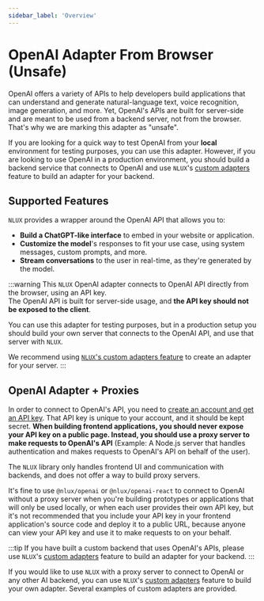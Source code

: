 ```yaml
---
sidebar_label: 'Overview'
---
```


# OpenAI Adapter From Browser (Unsafe)

OpenAI offers a variety of APIs to help developers build applications that can understand and generate natural-language
text, voice recognition, image generation, and more. Yet, OpenAI's APIs are built for server-side and are meant to be
used from a backend server, not from the browser. That's why we are marking this adapter as "unsafe".

If you are looking for a quick way to test OpenAI from your **local** environment for testing purposes, you can use this
adapter. However, if you are looking to use OpenAI in a production environment, you should build a backend service that
connects to OpenAI and use `NLUX`'s [custom adapters](/learn/adapters/custom-adapters) feature to build an adapter for your
backend.

## Supported Features

`NLUX` provides a wrapper around the OpenAI API that allows you to:

* **Build a ChatGPT-like interface** to embed in your website or application.
* **Customize the model**'s responses to fit your use case, using system messages, custom prompts, and more.
* **Stream conversations** to the user in real-time, as they're generated by the model.

:::warning
This `NLUX` OpenAI adapter connects to OpenAI API directly from the browser, using an API key.<br />
The OpenAI API is built for server-side usage, and **the API key should not be exposed to the client**.

You can use this adapter for testing purposes, but in a production setup you should build your own server
that connects to the OpenAI API, and use that server with `NLUX`.

We recommend using [`NLUX`'s custom adapters feature](/learn/adapters/custom-adapters) to create an adapter for your server.
:::

## OpenAI Adapter + Proxies

In order to connect to OpenAI's API, you need to [create an account and get an API key](/learn/adapters/open-ai/authentication).
That API key is unique to your account, and it should be kept secret. **When building frontend applications, you should
never expose your API key on a public page. Instead, you should use a proxy server to make requests to OpenAI's API**
(Example: A Node.js server that handles authentication and makes requests to OpenAI's API on behalf of the user).

The `NLUX` library only handles frontend UI and communication with backends, and does not offer a way to build proxy
servers.

It's fine to use `@nlux/openai` or `@nlux/openai-react` to connect to OpenAI without a proxy server when you're building prototypes or applications that
will only be used locally, or when each user provides their own API key, but it's not recommended that you include your
API key in your frontend application's source code and deploy it to a public URL, because anyone can view your API key
and use it to make requests to on your behalf.

:::tip
If you have built a custom backend that uses OpenAI's APIs, please use
`NLUX`'s [custom adapters](/learn/adapters/custom-adapters)
feature to build an adapter for your backend.
:::

If you would like to use `NLUX` with a proxy server to connect to OpenAI or any other AI backend, you can use `NLUX`'s
[custom adapters](/learn/adapters/custom-adapters) feature to build your own adapter. Several examples of custom adapters are
provided.
